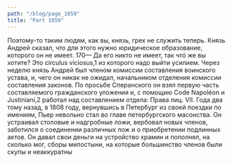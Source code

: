 ```yaml
---
path: "/blog/page_1059"
title: "Part 1059"
---
```


Поэтому-то таким людям, как вы, князь, грех не служить теперь.
Князь Андрей сказал, что для этого нужно юридическое образование, которого он не имеет.
170— Да его никто не имеет, так чтó же вы хотите? Это circulus viciosus,1 из которого надо выйти усилием.
Через неделю князь Андрей был членом комиссии составления воинского устава, и, чего он никак не ожидал, начальником отделения комиссии составления законов. По просьбе Сперанского он взял первую часть составляемого гражданского уложения и, с помощию Code Napoléon и Justiniani,2 работал над составлением отдела: Права лиц.
VII.
Года два тому назад, в 1808 году, вернувшись в Петербург из своей поездки по имениям, Пьер невольно стал во главе петербургского масонства. Он устраивал столовые и надгробные ложи, вербовал новых членов, заботился о соединении различных лож и о приобретении подлинных актов. Он давал свои деньги на устройство храмин и пополнял, на сколько мог, сборы милостыни, на которые большинство членов были скупы и неаккуратны

